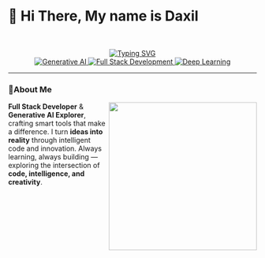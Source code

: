 <h1>👋 Hi There, My name is Daxil </h1>
<br/>
<p align="center">
  <a href="https://git.io/typing-svg">
    <img src="https://readme-typing-svg.demolab.com?font=&weight=500&size=30&duration=3000&pause=500&color=7F7FF7&background=FF000000&center=true&width=438&lines=Full+stack+Devloper;Genrative+AI+Expert;Knight+on+Leetcode;Deep+Learning+Explorer" alt="Typing SVG" />
  </a><br/>
  <a href="https://openai.com/">
    <img src="https://img.shields.io/badge/Generative%20AI-4285F4?style=for-the-badge&logo=openai&logoColor=white" alt="Generative AI" />
  </a>
  <a href="https://vercel.com/">
    <img src="https://img.shields.io/badge/Full%20Stack%20Development-000000?style=for-the-badge&logo=vercel&logoColor=white" alt="Full Stack Development" />
  </a>
  <a href="https://www.tensorflow.org/">
    <img src="https://img.shields.io/badge/Deep%20Learning-FF6F00?style=for-the-badge&logo=tensorflow&logoColor=white" alt="Deep Learning" />
  </a>
</p>
<hr/>

<h3>🚀About Me</h3>
<img align="right" height="300" src="https://media2.giphy.com/media/v1.Y2lkPTc5MGI3NjExdjBybmhqdmQwM3YxbDVncmYyNmtyazVpcTVjbjVydWo0ajgzbmdwaSZlcD12MV9pbnRlcm5hbF9naWZfYnlfaWQmY3Q9Zw/GghGKaZ8JeHJx0apQC/giphy.gif"  />
<p align="left">
  <strong>Full Stack Developer</strong> & <strong>Generative AI Explorer</strong>, crafting smart tools that make a difference.
  I turn <strong>ideas into reality</strong> through intelligent code and innovation.
  Always learning, always building — exploring the intersection of <strong>code, intelligence, and creativity</strong>.
</p>

<!--
**daxmodi1/daxmodi1** is a ✨ _special_ ✨ repository because its `README.md` (this file) appears on your GitHub profile.

Here are some ideas to get you started:

- 🔭 I’m currently working on ...
- 🌱 I’m currently learning ...
- 👯 I’m looking to collaborate on ...
- 🤔 I’m looking for help with ...
- 💬 Ask me about ...
- 📫 How to reach me: ...
- 😄 Pronouns: ...
- ⚡ Fun fact: ...
-->

